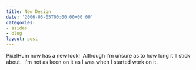 ```yaml
---
title: New Design
date: '2006-05-05T00:00:00+00:00'
categories:
- asides
- blog
layout: post
---
```


PixelHum now has a new look!  Although I'm unsure as to how long it'll stick about.  I'm not as keen on it as I was when I started work on it.




